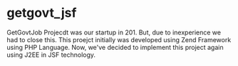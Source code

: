 # getgovt_jsf
GetGovtJob Projecdt was our startup in 201. But, due to inexperience we had to close this. 
This proejct initially was developed using Zend Framework using PHP Language.
Now, we've decided to implement this project again using J2EE in JSF technology.

